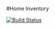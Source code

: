#Home Inventory


[![Build Status](https://travis-ci.org/zoeames/home-inventory.svg)](https://travis-ci.org/zoeames/home-inventory)
